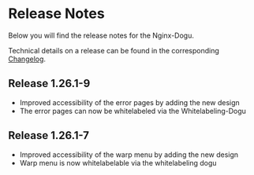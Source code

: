 # Release Notes

Below you will find the release notes for the Nginx-Dogu.

Technical details on a release can be found in the corresponding [Changelog](https://docs.cloudogu.com/de/docs/dogus/nginx/CHANGELOG/).

## Release 1.26.1-9

* Improved accessibility of the error pages by adding the new design
* The error pages can now be whitelabeled via the Whitelabeling-Dogu

## Release 1.26.1-7

* Improved accessibility of the warp menu by adding the new design
* Warp menu is now whitelabelable via the whitelabeling dogu
